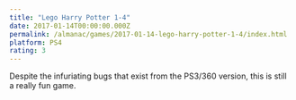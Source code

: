 ```yaml
---
title: "Lego Harry Potter 1-4"
date: 2017-01-14T00:00:00.000Z
permalink: /almanac/games/2017-01-14-lego-harry-potter-1-4/index.html
platform: PS4
rating: 3
---
```


Despite the infuriating bugs that exist from the PS3/360 version, this is still a really fun game.